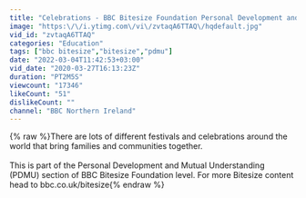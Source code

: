 ```yaml
---
title: "Celebrations - BBC Bitesize Foundation Personal Development and Mutual Understanding"
image: "https:\/\/i.ytimg.com\/vi\/zvtaqA6TTAQ\/hqdefault.jpg"
vid_id: "zvtaqA6TTAQ"
categories: "Education"
tags: ["bbc bitesize","bitesize","pdmu"]
date: "2022-03-04T11:42:53+03:00"
vid_date: "2020-03-27T16:13:23Z"
duration: "PT2M5S"
viewcount: "17346"
likeCount: "51"
dislikeCount: ""
channel: "BBC Northern Ireland"
---
```

{% raw %}There are lots of different festivals and celebrations around the world that bring families and communities together.<br /><br />This is part of the Personal Development and Mutual Understanding (PDMU) section of BBC Bitesize Foundation level. For more Bitesize content head to bbc.co.uk/bitesize{% endraw %}
